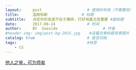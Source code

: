 ```yaml
---
layout:     post                    # 使用的布局（不需要改）
title:      温故知新               # 标题 
subtitle:   决定你的高度不在于搬砖，打好地基尤其重要 #副标题
date:       2017-08-24              # 时间
author:     BY  Seaside                    # 作者
#header-img: img/post-bg-2015.jpg    #这篇文章标题背景图片
catalog: true                       # 是否归档
tags:                               #标签
    - CS
---
```






[他人之鉴，可为师矣](<https://youjiali1995.github.io/essay/study/#%E5%AD%A6%E4%B9%A0%E7%BB%8F%E5%8E%86>)


